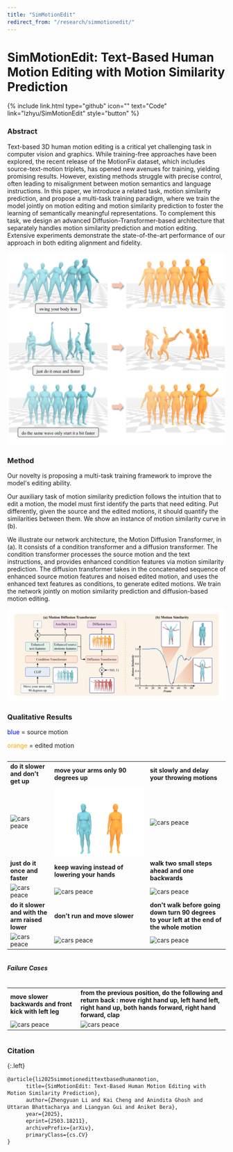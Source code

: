 ```yaml
---
title: "SimMotionEdit"
redirect_from: "/research/simmotionedit/"
---
```


<style type="text/css">
  table td {
    border: none !important;
    padding: none !important;
  }
</style>
# SimMotionEdit: Text-Based Human Motion Editing with Motion Similarity Prediction

<div class="button-wrapper center">
 {%
  include link.html
  type="github"
  icon=""
  text="Code"
  link="lzhyu/SimMotionEdit"
  style="button"
%}
</div>

### Abstract
Text-based 3D human motion editing is a critical yet challenging task in computer vision and graphics. While training-free approaches have been explored, the recent release of the MotionFix dataset, which includes source-text-motion triplets, has opened new avenues for training, yielding promising results. However, existing methods struggle with precise control, often leading to misalignment between motion semantics and language instructions. In this paper, we introduce a related task, motion similarity prediction, and propose a multi-task training paradigm, where we train the model jointly on motion editing and motion similarity prediction to foster the learning of semantically meaningful representations. To complement this task, we design an advanced Diffusion-Transformer-based architecture that separately handles motion similarity prediction and motion editing. Extensive experiments demonstrate the state-of-the-art performance of our approach in both editing alignment and fidelity.

<div class="is-centered">
  <img src="./teaser.png" alt="motionedit" style="zoom:50%;" />
</div>

### Method

Our novelty is proposing a multi-task training framework to improve the model's editing ability.

Our auxiliary task of motion similarity prediction follows the intuition that to edit a motion, the model must first identify the parts that need editing. Put differently, given the source and the edited motions, it should quantify the similarities between them. We show an instance of motion similarity curve in (b).

We illustrate our network architecture, the Motion Diffusion Transformer, in (a). It consists of a condition transformer and a diffusion transformer. The condition transformer processes the source motion and the text instructions, and provides enhanced condition features via motion similarity prediction. The diffusion transformer takes in the concatenated sequence of enhanced source motion features and noised edited motion, and uses the enhanced text features as conditions, to generate edited motions. We train the network jointly on motion similarity prediction and diffusion-based motion editing.

![artemis](./pipeline.png)

### Qualitative Results

<span style="color:blue;">blue</span> = source motion

<span style="color:orange;">orange</span> = edited motion

<div class="column is-centered has-text-centered">
  <table>
      <tr>
      <td>
        <span style="font-weight:bold;">do it slower and don't get up</span>
      </td>
      <td>
        <span style="font-weight:bold;">move your arms only 90 degrees up</span>
      </td>
      <td>
          <span style="font-weight:bold;"> sit slowly and delay your throwing motions </span>
      </td>
    </tr>
    <tr>
      <td>
        <img src="003658-crop.gif" alt="cars peace"/>
      </td>
      <td>
        <img src="002032-crop.gif" alt="cars peace"/>
      </td>
      <td>
        <img src="002724-crop.gif" alt="cars peace" />
      </td>
    </tr>
            <tr>
      <td>
        <span style="font-weight:bold;">just do it once and faster</span>
      </td>
      <td>
        <span style="font-weight:bold;">keep waving instead of lowering your hands</span>
      </td>
      <td>
          <span style="font-weight:bold;">walk two small steps ahead and one backwards</span>
      </td>
    </tr>
    <tr>
      <td>
        <img src="002882-crop.gif" alt="cars peace"/>
      </td>
      <td>
        <img src="001529-crop.gif" alt="cars peace"/>
      </td>
      <td>
        <img src="001964-crop.gif" alt="cars peace" />
      </td>
    </tr>
       <tr>
      <td>
        <span style="font-weight:bold;">do it slower and with the arm raised lower</span>
      </td>
      <td>
        <span style="font-weight:bold;">don't run and move slower</span>
      </td>
      <td>
          <span style="font-weight:bold;">don't walk before going down turn 90 degrees to your left at the end of the whole motion</span>
      </td>
    </tr>
    <tr>
      <td>
        <img src="750-crop.gif" alt="cars peace" width="250" />
      </td>
      <td>
        <img src="2358-crop.gif" alt="cars peace"/>
      </td>
      <td>
        <img src="4682-crop.gif" alt="cars peace" />
      </td>
    </tr>
  </table>
</div>

##### Failure Cases

<div class="column is-centered has-text-centered">
  <table>
      <tr>
      <td>
        <span style="font-weight:bold;">move slower backwards and front kick with left leg</span>
      </td>
      <td>
        <span style="font-weight:bold;">from the previous position, do the following and return back : move right hand up, left hand left, right hand up, both hands forward, right hand forward, clap
</span>
      </td>
    </tr>
    <tr>
      <td>
        <img src="2823-failure-crop.gif" alt="cars peace"/>
      </td>
      <td>
        <img src="5575-failure-crop.gif" alt="cars peace"/>
      </td>
      </tr>
  </table>
</div>

### Citation

{:.left}

```
@article{li2025simmotionedittextbasedhumanmotion,
      title={SimMotionEdit: Text-Based Human Motion Editing with Motion Similarity Prediction}, 
      author={Zhengyuan Li and Kai Cheng and Anindita Ghosh and Uttaran Bhattacharya and Liangyan Gui and Aniket Bera},
      year={2025},
      eprint={2503.18211},
      archivePrefix={arXiv},
      primaryClass={cs.CV}
}
```